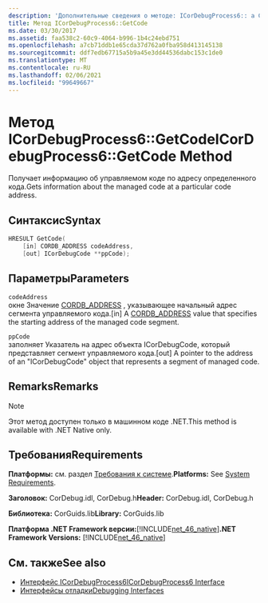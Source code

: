 ```yaml
---
description: 'Дополнительные сведения о методе: ICorDebugProcess6:: a Code'
title: Метод ICorDebugProcess6::GetCode
ms.date: 03/30/2017
ms.assetid: faa538c2-60c9-4064-b996-1b4c24ebd751
ms.openlocfilehash: a7cb71ddb1e65cda37d762a0fba958d413145138
ms.sourcegitcommit: ddf7edb67715a5b9a45e3dd44536dabc153c1de0
ms.translationtype: MT
ms.contentlocale: ru-RU
ms.lasthandoff: 02/06/2021
ms.locfileid: "99649667"
---
```

# <a name="icordebugprocess6getcode-method"></a><span data-ttu-id="41562-103">Метод ICorDebugProcess6::GetCode</span><span class="sxs-lookup"><span data-stu-id="41562-103">ICorDebugProcess6::GetCode Method</span></span>

<span data-ttu-id="41562-104">Получает информацию об управляемом коде по адресу определенного кода.</span><span class="sxs-lookup"><span data-stu-id="41562-104">Gets information about the managed code at a particular code address.</span></span>  
  
## <a name="syntax"></a><span data-ttu-id="41562-105">Синтаксис</span><span class="sxs-lookup"><span data-stu-id="41562-105">Syntax</span></span>  
  
```cpp  
HRESULT GetCode(  
    [in] CORDB_ADDRESS codeAddress,
    [out] ICorDebugCode **ppCode);  
```  
  
## <a name="parameters"></a><span data-ttu-id="41562-106">Параметры</span><span class="sxs-lookup"><span data-stu-id="41562-106">Parameters</span></span>  

 `codeAddress`  
 <span data-ttu-id="41562-107">окне Значение [CORDB_ADDRESS](../common-data-types-unmanaged-api-reference.md) , указывающее начальный адрес сегмента управляемого кода.</span><span class="sxs-lookup"><span data-stu-id="41562-107">[in] A [CORDB_ADDRESS](../common-data-types-unmanaged-api-reference.md) value that specifies the starting address of the managed code segment.</span></span>  
  
 `ppCode`  
 <span data-ttu-id="41562-108">заполняет Указатель на адрес объекта ICorDebugCode, который представляет сегмент управляемого кода.</span><span class="sxs-lookup"><span data-stu-id="41562-108">[out] A pointer to the address of an "ICorDebugCode" object that represents a segment of managed code.</span></span>  
  
## <a name="remarks"></a><span data-ttu-id="41562-109">Remarks</span><span class="sxs-lookup"><span data-stu-id="41562-109">Remarks</span></span>  
  
> [!NOTE]
> <span data-ttu-id="41562-110">Этот метод доступен только в машинном коде .NET.</span><span class="sxs-lookup"><span data-stu-id="41562-110">This method is available with .NET Native only.</span></span>  
  
## <a name="requirements"></a><span data-ttu-id="41562-111">Требования</span><span class="sxs-lookup"><span data-stu-id="41562-111">Requirements</span></span>  

 <span data-ttu-id="41562-112">**Платформы:** см. раздел [Требования к системе](../../get-started/system-requirements.md).</span><span class="sxs-lookup"><span data-stu-id="41562-112">**Platforms:** See [System Requirements](../../get-started/system-requirements.md).</span></span>  
  
 <span data-ttu-id="41562-113">**Заголовок:** CorDebug.idl, CorDebug.h</span><span class="sxs-lookup"><span data-stu-id="41562-113">**Header:** CorDebug.idl, CorDebug.h</span></span>  
  
 <span data-ttu-id="41562-114">**Библиотека:** CorGuids.lib</span><span class="sxs-lookup"><span data-stu-id="41562-114">**Library:** CorGuids.lib</span></span>  
  
 <span data-ttu-id="41562-115">**Платформа .NET Framework версии:**[!INCLUDE[net_46_native](../../../../includes/net-46-native-md.md)]</span><span class="sxs-lookup"><span data-stu-id="41562-115">**.NET Framework Versions:** [!INCLUDE[net_46_native](../../../../includes/net-46-native-md.md)]</span></span>  
  
## <a name="see-also"></a><span data-ttu-id="41562-116">См. также</span><span class="sxs-lookup"><span data-stu-id="41562-116">See also</span></span>

- [<span data-ttu-id="41562-117">Интерфейс ICorDebugProcess6</span><span class="sxs-lookup"><span data-stu-id="41562-117">ICorDebugProcess6 Interface</span></span>](icordebugprocess6-interface.md)
- [<span data-ttu-id="41562-118">Интерфейсы отладки</span><span class="sxs-lookup"><span data-stu-id="41562-118">Debugging Interfaces</span></span>](debugging-interfaces.md)
